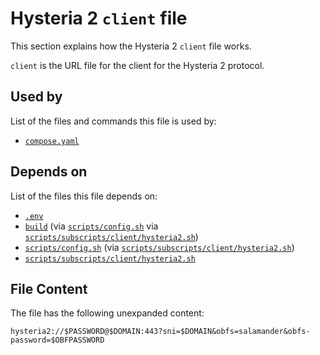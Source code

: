 # Hysteria 2 `client` file

This section explains how the Hysteria 2 `client` file works.

`client` is the URL file for the client for the Hysteria 2 protocol.

## Used by

List of the files and commands this file is used by:

- [`compose.yaml`](../../compose-yaml)

## Depends on 

List of the files this file depends on:

- [`.env`](../../environment)
- [`build`](../../build) (via [`scripts/config.sh`](../../scripts/config-sh) via [`scripts/subscripts/client/hysteria2.sh`](../../scripts/subscripts/client/hysteria2-sh))
- [`scripts/config.sh`](../../scripts/config-sh) (via [`scripts/subscripts/client/hysteria2.sh`](../../scripts/subscripts/client/hysteria2-sh))
- [`scripts/subscripts/client/hysteria2.sh`](../../scripts/subscripts/client/hysteria2-sh)

## File Content

The file has the following unexpanded content:

```url
hysteria2://$PASSWORD@$DOMAIN:443?sni=$DOMAIN&obfs=salamander&obfs-password=$OBFPASSWORD
```